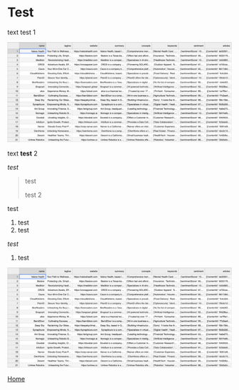 # Test

text test 1

<img src = "visualizations/profiles.png" style="width: 55vw; min-width: 330px;">

text **test** 2

*test*

> test
>
> test 2

test

1. test
2. test

_test_

1. test

![<img src="visualizations/profiles.png" width="150"/>](visualizations/profiles.png)

<a href="https://wihi1131.github.io/Data-Mining-Project/">Home</a>
